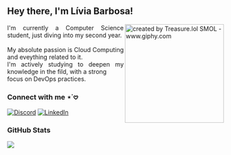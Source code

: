 ## Hey there, I'm Lívia Barbosa!

<img align="right" alt="created by Treasure.lol SMOL - www.giphy.com" height="230" src="https://i.giphy.com/media/v1.Y2lkPTc5MGI3NjExZWJmMTM0NXBqbnc1NjA3czdkOWRvN2llMDB1Z2liaXM0NHo1cDZhYiZlcD12MV9pbnRlcm5hbF9naWZfYnlfaWQmY3Q9Zw/JqmupuTVZYaQX5s094/giphy.gif">


<p align="justify"> 
I'm currently a Computer Science student, just diving
into my second year. <br> <br>
My absolute passion is Cloud Computing and eveything
related to it.  <br> 
I'm actively studying to deepen my knowledge in the fild, with a strong  <br>
focus on DevOps practices.
</p>

### Connect with me ⋆˙𖹭
[![Discord](https://img.shields.io/badge/Discord-%237289DA.svg?logo=discord&logoColor=white)](https://discord.gg/chendoie) 
[![LinkedIn](https://img.shields.io/badge/LinkedIn-%230077B5.svg?logo=linkedin&logoColor=white)](https://linkedin.com/in/liviamrbarbosa) 

### GitHub Stats 
![](https://github-readme-stats.vercel.app/api?username=livmrb&theme=apprentice&hide_border=false&include_all_commits=false&count_private=false)<br/>

